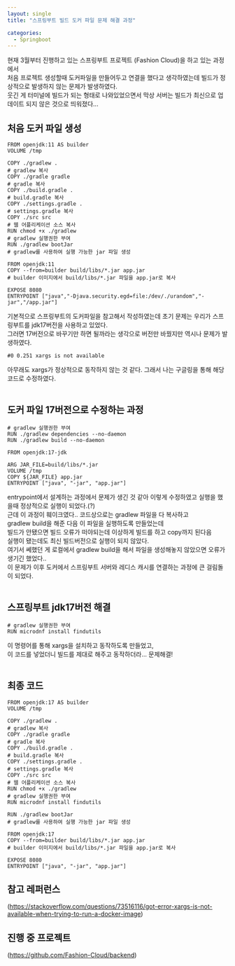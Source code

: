 ```yaml
---
layout: single
title: "스프링부트 빌드 도커 파일 문제 해결 과정"

categories:
  - Springboot
---
```


현재 3월부터 진행하고 있는 스프링부트 프로젝트 (Fashion Cloud)을 하고 있는 과정에서 <br>
처음 프로젝트 생성할때 도커파일을 만들어두고 연결을 했다고 생각하였는데 빌드가 정상적으로 발생하지 않는 문제가 발생하였다. <br>
웃긴 게 터미널에 빌드가 되는 형태로 나와있었으면서 막상 서버는 빌드가 최신으로 업데이트 되지 않은 것으로 띄워졌다... <br>

## 처음 도커 파일 생성
```docker
FROM openjdk:11 AS builder
VOLUME /tmp

COPY ./gradlew .
# gradlew 복사
COPY ./gradle gradle
# gradle 복사
COPY ./build.gradle .
# build.gradle 복사
COPY ./settings.gradle .
# settings.gradle 복사
COPY ./src src
# 웹 어플리케이션 소스 복사
RUN chmod +x ./gradlew
# gradlew 실행권한 부여
RUN ./gradlew bootJar
# gradlew를 사용하여 실행 가능한 jar 파일 생성

FROM openjdk:11
COPY --from=builder build/libs/*.jar app.jar
# builder 이미지에서 build/libs/*.jar 파일을 app.jar로 복사

EXPOSE 8080
ENTRYPOINT ["java","-Djava.security.egd=file:/dev/./urandom","-jar","/app.jar"]
```

기본적으로 스프링부트의 도커파일을 참고해서 작성하였는데 초기 문제는 우리가 스프링부트를 jdk17버전을 사용하고 있었다. <br>
그러면 17버전으로 바꾸기만 하면 될까라는 생각으로 버전만 바꿨지만 역시나 문제가 발생하였다. <br>
```
#0 0.251 xargs is not available
```
아무래도 xargs가 정상적으로 동작하지 않는 것 같다. 그래서 나는 구글링을 통해 해당 코드로 수정하였다. <br> <br>

## 도커 파일 17버전으로 수정하는 과정
```docker
# gradlew 실행권한 부여
RUN ./gradlew dependencies --no-daemon
RUN ./gradlew build --no-daemon

FROM openjdk:17-jdk

ARG JAR_FILE=build/libs/*.jar
VOLUME /tmp
COPY ${JAR_FILE} app.jar
ENTRYPOINT ["java", "-jar", "app.jar"]
```

entrypoint에서 설계하는 과정에서 문제가 생긴 것 같아 이렇게 수정하였고 실행을 했을때 정상적으로 실행이 되었다.(?) <br>
근데 이 과정이 훼이크였다.. 코드상으로는 gradlew 파일을 다 복사하고 <br>
gradlew build을 해준 다음 이 파일을 실행하도록 만들었는데 <br>
빌드가 안됐으면 빌드 오류가 떠야되는데 이상하게 빌드를 하고 copy까지 된다음 <br>
실행이 됐는데도 최신 빌드버전으로 실행이 되지 않았다. <br>
여기서 쎄했던 게 로컬에서 gradlew build을 해서 파일을 생성해놓지 않았으면 오류가 생기긴 했었다.. <br>
이 문제가 이후 도커에서 스프링부트 서버와 레디스 캐시를 연결하는 과정에 큰 걸림돌이 되었다. <br> <br>

## 스프링부트 jdk17버전 해결
```docker
# gradlew 실행권한 부여
RUN microdnf install findutils
```
이 명령어를 통해 xargs을 설치하고 동작하도록 만들었고, <br>
이 코드를 넣었더니 빌드를 제대로 해주고 동작하더라... 문제해결! <br> <br>

## 최종 코드
```docker
FROM openjdk:17 AS builder
VOLUME /tmp

COPY ./gradlew .
# gradlew 복사
COPY ./gradle gradle
# gradle 복사
COPY ./build.gradle .
# build.gradle 복사
COPY ./settings.gradle .
# settings.gradle 복사
COPY ./src src
# 웹 어플리케이션 소스 복사
RUN chmod +x ./gradlew
# gradlew 실행권한 부여
RUN microdnf install findutils

RUN ./gradlew bootJar
# gradlew를 사용하여 실행 가능한 jar 파일 생성

FROM openjdk:17
COPY --from=builder build/libs/*.jar app.jar
# builder 이미지에서 build/libs/*.jar 파일을 app.jar로 복사

EXPOSE 8080
ENTRYPOINT ["java", "-jar", "app.jar"]
```

## 참고 레퍼런스
(https://stackoverflow.com/questions/73516116/got-error-xargs-is-not-available-when-trying-to-run-a-docker-image)

## 진행 중 프로젝트
(https://github.com/Fashion-Cloud/backend)
